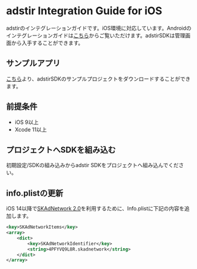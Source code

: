 # adstir Integration Guide for iOS

adstirのインテグレーションガイドです。iOS環境に対応しています。Androidのインテグレーションガイドは[こちら](https://united-adstir.github.io/android-sdk-docs)からご覧いただけます。adstirSDKは管理画面から入手することができます。

## サンプルアプリ

[こちら]({{config.sample_url}})より、adstirSDKのサンプルプロジェクトをダウンロードすることができます。

## 前提条件

* iOS 9以上
* Xcode 11以上

## プロジェクトへSDKを組み込む

初期設定/SDKの組み込みからadstir SDKをプロジェクトへ組み込んでください。

## info.plistの更新

iOS 14以降で[SKAdNetwork 2.0](https://developer.apple.com/documentation/storekit/skadnetwork)を利用するために、Info.plistに下記の内容を追加します。

```xml
<key>SKAdNetworkItems</key>
<array>
    <dict>
        <key>SKAdNetworkIdentifier</key>
        <string>4PFYVQ9L8R.skadnetwork</string>
    </dict>
</array>
```